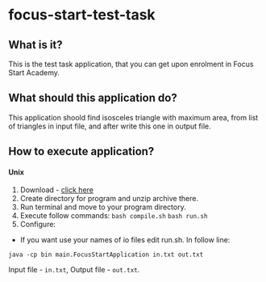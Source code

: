 # focus-start-test-task
## What is it?
This is the test task application, that you can get upon enrolment in Focus Start Academy.
## What should this application do?
This application shoold find isosceles triangle with maximum area, from list of triangles in input file, and after write this one in output file.
## How to execute application?
#### Unix
1) Download - [click here](https://github.com/Hardelele/focus-start-test-task/archive/master.zip)
2) Create directory for program and unzip archive there.
3) Run terminal and move to your program directory.
4) Execute follow commands:
`bash compile.sh`
`bash run.sh`
5) Configure: 
- If you want use your names of io files edit run.sh. 
In follow line:
```
java -cp bin main.FocusStartApplication in.txt out.txt
```
Input file - `in.txt`, Output file - `out.txt`.

